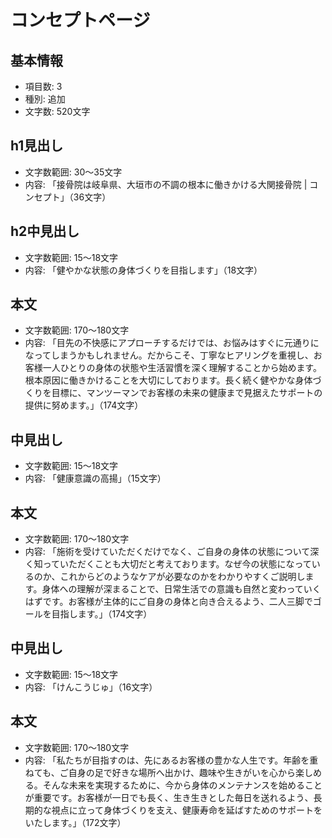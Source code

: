 # コンセプトページ

## 基本情報
- 項目数: 3
- 種別: 追加
- 文字数: 520文字

## h1見出し
- 文字数範囲: 30～35文字
- 内容: 「接骨院は岐阜県、大垣市の不調の根本に働きかける大関接骨院 | コンセプト」（36文字）

## h2中見出し
- 文字数範囲: 15～18文字
- 内容: 「健やかな状態の身体づくりを目指します」（18文字）

## 本文
- 文字数範囲: 170～180文字
- 内容: 「目先の不快感にアプローチするだけでは、お悩みはすぐに元通りになってしまうかもしれません。だからこそ、丁寧なヒアリングを重視し、お客様一人ひとりの身体の状態や生活習慣を深く理解することから始めます。根本原因に働きかけることを大切にしております。長く続く健やかな身体づくりを目標に、マンツーマンでお客様の未来の健康まで見据えたサポートの提供に努めます。」（174文字）

## 中見出し
- 文字数範囲: 15～18文字
- 内容: 「健康意識の高揚」（15文字）

## 本文
- 文字数範囲: 170～180文字
- 内容: 「施術を受けていただくだけでなく、ご自身の身体の状態について深く知っていただくことも大切だと考えております。なぜ今の状態になっているのか、これからどのようなケアが必要なのかをわかりやすくご説明します。身体への理解が深まることで、日常生活での意識も自然と変わっていくはずです。お客様が主体的にご自身の身体と向き合えるよう、二人三脚でゴールを目指します。」（174文字）

## 中見出し
- 文字数範囲: 15～18文字
- 内容: 「けんこうじゅ」（16文字）

## 本文
- 文字数範囲: 170～180文字
- 内容: 「私たちが目指すのは、先にあるお客様の豊かな人生です。年齢を重ねても、ご自身の足で好きな場所へ出かけ、趣味や生きがいを心から楽しめる。そんな未来を実現するために、今から身体のメンテナンスを始めることが重要です。お客様が一日でも長く、生き生きとした毎日を送れるよう、長期的な視点に立って身体づくりを支え、健康寿命を延ばすためのサポートをいたします。」（172文字）

